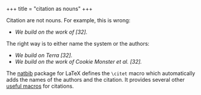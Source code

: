 +++
title = "citation as nouns"
+++

Citation are not nouns. For example, this is wrong:

- *We build on the work of [32].*

The right way is to either name the system or the authors:

- *We build on Terra [32].*
- *We build on the work of Cookie Monster et al. [32].*

The [natbib][] package for LaTeX defines the `\citet` macro which automatically
adds the names of the authors and the citation.
It provides several other [useful macros][natbib-macros] for citations.

[natbib]: https://ctan.org/pkg/natbib?lang=en
[natbib-macros]: http://merkel.texture.rocks/Latex/natbib.php
